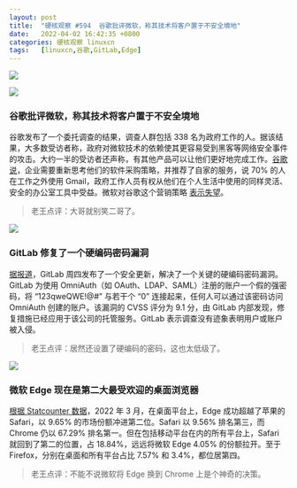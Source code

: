 ```yaml
---
layout: post
title:	"硬核观察 #594  谷歌批评微软，称其技术将客户置于不安全境地"
date:	2022-04-02 16:42:35 +0800 
categories:	硬核观察 linuxcn 
tags:	[linuxcn,谷歌,GitLab,Edge]
---
```



![](/Asserts/Images//attachment/album/202204/02/164040rkxhqz7ngxdtkxpq.jpg)


![](/Asserts/Images//attachment/album/202204/02/164049e2tqvu0q6060zj6e.jpg)


### 谷歌批评微软，称其技术将客户置于不安全境地


谷歌发布了一个委托调查的结果，调查人群包括 338 名为政府工作的人。据该结果，大多数受访者称，政府对微软技术的依赖使其更容易受到黑客等网络安全事件的攻击。大约一半的受访者还声称，有其他产品可以让他们更好地完成工作。[谷歌说](https://cloud.google.com/blog/products/identity-security/government-workers-say-microsoft-tech-makes-them-less-secure-new-survey)，企业需要重新思考他们的软件采购策略，并推荐了自家的服务，说 70% 的人在工作之外使用 Gmail，政府工作人员有权从他们在个人生活中使用的同样灵活、安全的办公室工具中受益。微软对谷歌这个营销策略 [表示失望](https://www.nbcnews.com/tech/security/attacking-rival-google-says-microsofts-hold-government-security-proble-rcna22159)。



> 
> 老王点评：大哥就别笑二哥了。
> 
> 
> 


![](/Asserts/Images//attachment/album/202204/02/164130vyh79okbkpgkko09.jpg)


### GitLab 修复了一个硬编码密码漏洞


[据报道](https://www.theregister.com/2022/04/01/gitlab_security_advisory/)，GitLab 周四发布了一个安全更新，解决了一个关键的硬编码密码漏洞。GitLab 为使用 OmniAuth（如 OAuth、LDAP、SAML）注册的账户一个假的强密码，将 “123qweQWE!@#” 与若干个 “0” 连接起来，任何人可以通过该密码访问 OmniAuth 创建的账户。该漏洞的 CVSS 评分为 9.1 分，由 GitLab 内部发现，修复措施已经应用于该公司的托管服务。GitLab 表示调查没有迹象表明用户或账户被入侵。



> 
> 老王点评：居然还设置了硬编码的密码，这也太低级了。
> 
> 
> 


![](/Asserts/Images//attachment/album/202204/02/164156sujuqgoa88o5jaty.jpg)


### 微软 Edge 现在是第二大最受欢迎的桌面浏览器


[根据 Statcounter 数据](https://gs.statcounter.com/)，2022 年 3 月，在桌面平台上，Edge 成功超越了苹果的 Safari，以 9.65% 的市场份额冲进第二位。Safari 以 9.56% 排名第三，而 Chrome 仍以 67.29% 排名第一。但在包括移动平台在内的所有平台上，Safari 就回到了第二的位置，占 18.84%，远远将微软 Edge 4.05% 的份额拉开。至于 Firefox，分别在桌面和所有平台占比 7.57% 和 3.4%，都位居第四。



> 
> 老王点评：不能不说微软将 Edge 换到 Chrome 上是个神奇的决策。
> 
> 
>

